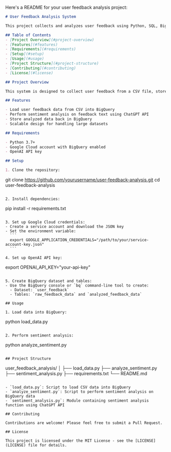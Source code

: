 Here's a README for your user feedback analysis project:

```markdown
# User Feedback Analysis System

This project collects and analyzes user feedback using Python, SQL, BigQuery, and sentiment analysis.

## Table of Contents
- [Project Overview](#project-overview)
- [Features](#features)
- [Requirements](#requirements)
- [Setup](#setup)
- [Usage](#usage)
- [Project Structure](#project-structure)
- [Contributing](#contributing)
- [License](#license)

## Project Overview

This system is designed to collect user feedback from a CSV file, store it in BigQuery, and perform sentiment analysis using the ChatGPT API. It demonstrates skills in data handling, cloud storage, and natural language processing.

## Features

- Load user feedback data from CSV into BigQuery
- Perform sentiment analysis on feedback text using ChatGPT API
- Store analyzed data back in BigQuery
- Scalable design for handling large datasets

## Requirements

- Python 3.7+
- Google Cloud account with BigQuery enabled
- OpenAI API key

## Setup

1. Clone the repository:
```
git clone https://github.com/yourusername/user-feedback-analysis.git
cd user-feedback-analysis
```

2. Install dependencies:
   ```
   pip install -r requirements.txt
   ```

3. Set up Google Cloud credentials:
   - Create a service account and download the JSON key
   - Set the environment variable:
     ```
     export GOOGLE_APPLICATION_CREDENTIALS="/path/to/your/service-account-key.json"
     ```

4. Set up OpenAI API key:
   ```
   export OPENAI_API_KEY="your-api-key"
   ```

5. Create BigQuery dataset and tables:
   - Use the BigQuery console or `bq` command-line tool to create:
     - Dataset: `user_feedback`
     - Tables: `raw_feedback_data` and `analyzed_feedback_data`

## Usage

1. Load data into BigQuery:
   ```
   python load_data.py
   ```

2. Perform sentiment analysis:
   ```
   python analyze_sentiment.py
   ```

## Project Structure

```
user_feedback_analysis/
│
├── load_data.py
├── analyze_sentiment.py
├── sentiment_analysis.py
├── requirements.txt
└── README.md
```

- `load_data.py`: Script to load CSV data into BigQuery
- `analyze_sentiment.py`: Script to perform sentiment analysis on BigQuery data
- `sentiment_analysis.py`: Module containing sentiment analysis function using ChatGPT API

## Contributing

Contributions are welcome! Please feel free to submit a Pull Request.

## License

This project is licensed under the MIT License - see the [LICENSE](LICENSE) file for details.
